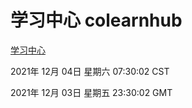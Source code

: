 # 学习中心 colearnhub
[学习中心](http://59.174.25.102:56308/colearnhub/)

2021年 12月 04日 星期六 07:30:02 CST

2021年 12月 03日 星期五 23:30:02 GMT
